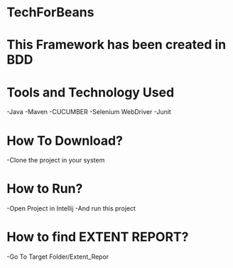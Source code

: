 # TechForBeans

# This Framework has been created in BDD

# Tools and Technology Used

-Java
-Maven
-CUCUMBER
-Selenium WebDriver
-Junit

# How To Download?

-Clone the project in your system

# How to Run?

-Open Project in Intellij
-And run this project

# How to find EXTENT REPORT?

-Go To Target Folder/Extent_Repor
